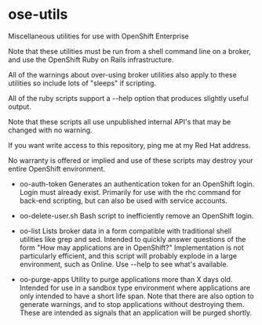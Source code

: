 ose-utils
=========
Miscellaneous utilities for use with OpenShift Enterprise

Note that these utilities must be run from a shell command line on a broker, and use
the OpenShift Ruby on Rails infrastructure.

All of the warnings about over-using broker utilities also apply to these utilities
so include lots of "sleeps" if scripting.

All of the ruby scripts support a --help option that produces slightly useful output.

Note that these scripts all use unpublished internal API's that may be changed with no
warning.

If you want write access to this repository, ping me at my Red Hat address.

No warranty is offered or implied and use of these scripts may destroy your entire
OpenShift environment.

- oo-auth-token
Generates an authentication token for an OpenShift login.
Login must already exist.
Primarily for use with the rhc command for back-end scripting, but can also be used with
service accounts.

- oo-delete-user.sh
Bash script to inefficiently remove an OpenShift login.

- oo-list
Lists broker data in a form compatible with traditional shell utilities like grep and sed.
Intended to quickly answer questions of the form "How may applications are in OpenShift?"
Implementation is not particularly efficient, and this script will probably explode in a
large environment, such as Online. Use --help to see what's available.

- oo-purge-apps
Utility to purge applications more than X days old.
Intended for use in a sandbox type environment where applications are only intended to have
a short life span.
Note that there are also option to generate warnings, and to stop applications without
destroying them. These are intended as signals that an application will be purged shortly.
